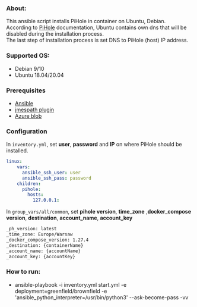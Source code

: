 ### About:
This ansible script installs PiHole in container on Ubuntu, Debian.<br/>
According to [PiHole](https://github.com/pi-hole/docker-pi-hole) documentation, Ubuntu contains own dns that will be disabled during the installation process.<br/>
The last step of installation process is set DNS to PiHole (host) IP address.

### Supported OS:
* Debian 9/10
* Ubuntu 18.04/20.04

### Prerequisites
* [Ansible](https://docs.ansible.com/ansible/latest/index.html)
* [jmespath plugin](https://pypi.org/project/jmespath/)
* [Azure blob](https://docs.microsoft.com/en-us/cli/azure/storage/blob?view=azure-cli-latest#az_storage_blob_upload)

### Configuration
In `inventory.yml`, set **user**, **password** and **IP** on where PiHole should be installed.

```yml
linux:
    vars:
      ansible_ssh_user: user
      ansible_ssh_pass: password
    children:
      pihole:
        hosts:
          127.0.0.1:
```

In `group_vars/all/common`, set **pihole version**, **time_zone** ,**docker_compose version**, **destination**, **account_name**, **account_key**

```txt
_ph_version: latest
_time_zone: Europe/Warsaw
_docker_compose_version: 1.27.4
_destination: {containerName}
_account_name: {accountName}
_account_key: {accountKey}
```

### How to run:
* ansible-playbook -i inventory.yml start.yml -e deployment=greenfield/brownfield -e 'ansible_python_interpreter=/usr/bin/python3' --ask-become-pass -vv